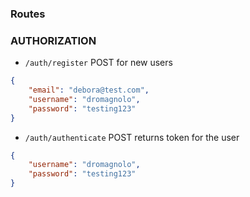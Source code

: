 ### Routes

### AUTHORIZATION ###

- `/auth/register` POST
for new users

```json
{
	"email": "debora@test.com",
	"username": "dromagnolo",
	"password": "testing123"
}
```

- `/auth/authenticate` POST
returns token for the user

```json
{
	"username": "dromagnolo",
	"password": "testing123"
}
```

